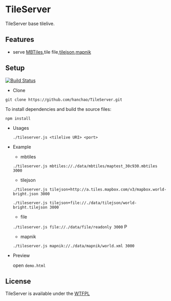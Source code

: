 # TileServer

TileServer base tilelive.

## Features

* serve [MBTiles](https://www.mapbox.com/developers/mbtiles/),tile file,[tilejson](https://github.com/mapbox/tilejson-spec),[mapnik](http://mapnik.org/)


## Setup

[![Build Status](https://travis-ci.org/hanchao/TileServer.svg?branch=master)](https://travis-ci.org/hanchao/TileServer)
* Clone

```git clone https://github.com/hanchao/TileServer.git```

To install dependencies and build the source files:

```npm install```

* Usages

    ```./tileserver.js <tilelive URI> <port>```

* Example

	* mbtiles

	```./tileserver.js mbtiles://./data/mbtiles/maptest_30c930.mbtiles 3000```

	* tilejson

	```./tileserver.js tilejson+http://a.tiles.mapbox.com/v3/mapbox.world-bright.json 3000```

	```./tileserver.js tilejson+file://./data/tilejson/world-bright.tilejson 3000```

	* file

	```./tileserver.js file://./data/file/readonly 3000```
P
	* mapnik

	```./tileserver.js mapnik://./data/mapnik/world.xml 3000```

* Preview

  open ```demo.html```

## License

TileServer is available under the [WTFPL](http://sam.zoy.org/wtfpl/)
